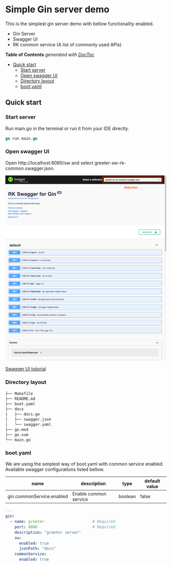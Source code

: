 # Simple Gin server demo
This is the simplest gin server demo with bellow functionality enabled.
- Gin Server
- Swagger UI
- RK common service (A list of commonly used APIs)

<!-- START doctoc generated TOC please keep comment here to allow auto update -->
<!-- DON'T EDIT THIS SECTION, INSTEAD RE-RUN doctoc TO UPDATE -->
**Table of Contents**  *generated with [DocToc](https://github.com/thlorenz/doctoc)*

- [Quick start](#quick-start)
  - [Start server](#start-server)
  - [Open swagger UI](#open-swagger-ui)
  - [Directory layout](#directory-layout)
  - [boot.yaml](#bootyaml)

<!-- END doctoc generated TOC please keep comment here to allow auto update -->

## Quick start
### Start server
Run main.go in the terminal or run it from your IDE directly.

```go
go run main.go 
```

### Open swagger UI
Open http://localhost:8080/sw and select greeter-sw-rk-common.swagger.json.

![swagger](../../img/gin-server-with-common-service.png "Swagger main page")


[Swagger UI tutorial](https://swagger.io/tools/swagger-ui/)

### Directory layout

```shell script
├── Makefile
├── README.md
├── boot.yaml
├── docs
|   ├── docs.go
│   ├── swagger.json
│   └── swagger.yaml
├── go.mod
├── go.sum
└── main.go
```

### boot.yaml
We are using the simplest way of boot.yaml with common service enabled.
Available swagger configurations listed bellow.

| name | description | type | default value |
| ------ | ------ | ------ | ------ |
| gin.commonService.enabled | Enable common service | boolean | false |

```yaml
---
gin:
  - name: greeter                     # Required
    port: 8080                        # Required
    description: "greeter server"
    sw:
      enabled: true
      jsonPath: "docs"
    commonService:
      enabled: true
```
